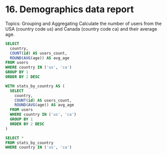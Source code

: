 # 16. Demographics data report 

Topics: Grouping and Aggregating
Calculate the number of users from the USA (country code us) and Canada (country code ca) and their average age.

```sql
SELECT 
  country,
  COUNT(id) AS users_count,
  ROUND(AVG(age)) AS avg_age
FROM users
WHERE country IN ('us', 'ca')
GROUP BY 1
ORDER BY 2 DESC
```

```sql
WITH stats_by_country AS (
  SELECT 
    country,
    COUNT(id) AS users_count,
    ROUND(AVG(age)) AS avg_age
  FROM users
  WHERE country IN ('us', 'ca')
  GROUP BY 1
  ORDER BY 2 DESC
) 

SELECT *
FROM stats_by_country
WHERE country IN ('us', 'ca')
```